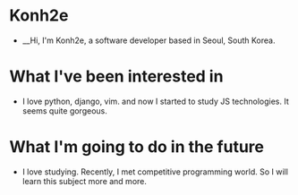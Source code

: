 # Konh2e
* __Hi, I'm Konh2e, a software developer based in Seoul, South Korea.

# What I've been interested in 
* I love python, django, vim. and now I started to study JS technologies. It seems quite gorgeous.

# What I'm going to do in the future
* I love studying. Recently, I met competitive programming world. So I will  learn this subject more and more.
